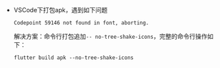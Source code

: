 - VSCode下打包apk，遇到如下问题

  ```
  Codepoint 59146 not found in font, aborting.
  ```

  解决方案：命令行打包追加`-- no-tree-shake-icons`，完整的命令行操作如下：

  ```
  flutter build apk --no-tree-shake-icons
  ```

  

